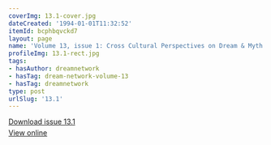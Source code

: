 ```yaml
---
coverImg: 13.1-cover.jpg
dateCreated: '1994-01-01T11:32:52'
itemId: bcphbqvckd7
layout: page
name: 'Volume 13, issue 1: Cross Cultural Perspectives on Dream & Myth'
profileImg: 13.1-rect.jpg
tags:
- hasAuthor: dreamnetwork
- hasTag: dream-network-volume-13
- hasTag: dreamnetwork
type: post
urlSlug: '13.1'
---
```

<p style="margin-block-end: 5px; margin-block-start: 5px;"><a href="../files/pdfs/Volume_13/13.1-Dream-Network_Volume-13_No-1.pdf" download="">Download issue 13.1</a></p><p style="margin-block-end: 5px; margin-block-start: 5px;"><a href="../files/pdfs/Volume_13/13.1-Dream-Network_Volume-13_No-1.pdf">View online</a></p>